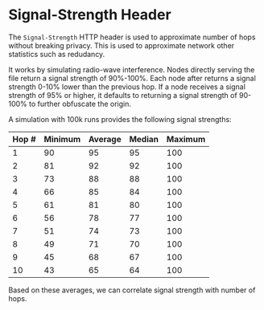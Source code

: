 # Signal-Strength Header

The `Signal-Strength` HTTP header is used to approximate number of hops without breaking privacy. This is used to approximate network other statistics such as redudancy.

It works by simulating radio-wave interference. Nodes directly serving the file return a signal strength of 90%-100%. Each node after returns a signal strength 0-10% lower than the previous hop. If a node receives a signal strength of 95%
or higher, it defaults to returning a signal strength of 90-100% to further obfuscate the origin.

A simulation with 100k runs provides the following signal strengths:

| Hop # | Minimum | Average | Median | Maximum |
| ----- | ------- | ------- | ------ | ------- |
| 1     | 90      | 95      | 95     | 100     |
| 2     | 81      | 92      | 92     | 100     |
| 3     | 73      | 88      | 88     | 100     |
| 4     | 66      | 85      | 84     | 100     |
| 5     | 61      | 81      | 80     | 100     |
| 6     | 56      | 78      | 77     | 100     |
| 7     | 51      | 74      | 73     | 100     |
| 8     | 49      | 71      | 70     | 100     |
| 9     | 45      | 68      | 67     | 100     |
| 10    | 43      | 65      | 64     | 100     |

Based on these averages, we can correlate signal strength with number of hops.
